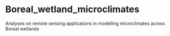 # Boreal_wetland_microclimates
Analyses on remote sensing applications in modelling microclimates across Boreal wetlands
